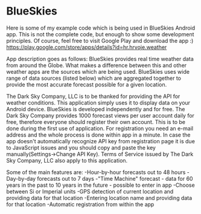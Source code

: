 BlueSkies
=========

Here is some of my example code which is being used in BlueSkies Android app. This is not the complete code, but enough to show some development principles.
Of course, feel free to visit Google Play and download the app :)
https://play.google.com/store/apps/details?id=hr.hrvoje.weather


App description goes as follows:
BlueSkies provides real time weather data from around the Globe. What makes a difference between this and other weather apps are the sources which are being used. BlueSkies uses wide range of data sources (listed below) which are aggregated together  to provide the most accurate forecast possible for a given location.

The Dark Sky Company, LLC is to be thanked for providing the API for weather conditions. This application    simply uses it to display data on your Android device. BlueSkies is developed independently and for free. The Dark Sky Company provides 1000 forecast views per user account daily for free, therefore everyone should register their own account. This is to be done during the first use of application.
For registration you need an e-mail address and the whole process is done within app in a minute.
In case the app doesn't automatically recognize API key from registration page it is due to JavaScript issues and you should copy and paste the key manually(Settings->Change API Key).
Terms of Service issued by The Dark Sky Company, LLC also apply to this application.


Some of the main features are:
-Hour-by-hour forecasts out to 48 hours
-Day-by-day forecasts out to 7 days
-"Time Machine" forecast - data for 60 years in the past to 10 years in the future - possible to enter in app
-Choose between Si or Imperial units
-GPS detection of current location and providing data for that location
-Entering location name and providing data for that location
-Automatic registration from within the app

